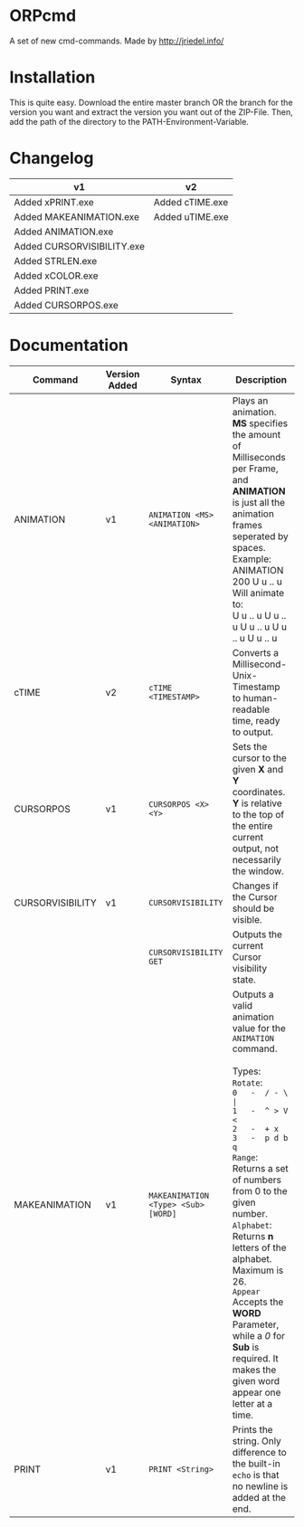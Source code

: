  # ORPcmd

A set of new cmd-commands.
Made by http://jriedel.info/

# Installation

This is quite easy. Download the entire master branch OR the branch for the version you want
and extract the version you want out of the ZIP-File. Then, add the path of 
the directory to the PATH-Environment-Variable.

# Changelog

| v1  | v2  |
| --- | --- |
| Added xPRINT.exe           | Added cTIME.exe |
| Added MAKEANIMATION.exe    | Added uTIME.exe |
| Added ANIMATION.exe        | |
| Added CURSORVISIBILITY.exe | |
| Added STRLEN.exe           | |
| Added xCOLOR.exe           | |
| Added PRINT.exe            | |
| Added CURSORPOS.exe        | |

# Documentation

| Command | Version Added | Syntax | Description |
| ------- | ------------- | ------ | ----------- |
| ANIMATION | v1 | `ANIMATION <MS> <ANIMATION>` | Plays an animation. **MS** specifies the amount of Milliseconds per Frame, and **ANIMATION** is just all the animation frames seperated by spaces. <br /> Example: <br /> ANIMATION 200 U u .. u <br /> Will animate to: <br /> U u .. u U u .. u U u .. u U u .. u U u .. u |
| cTIME | v2 | `cTIME <TIMESTAMP>` | Converts a Millisecond-Unix-Timestamp to human-readable time, ready to output. |
| CURSORPOS | v1 | `CURSORPOS <X> <Y>` | Sets the cursor to the given **X** and **Y** coordinates. **Y** is relative to the top of the entire current output, not necessarily the window. |
| CURSORVISIBILITY | v1 | `CURSORVISIBILITY` | Changes if the Cursor should be visible. |
| | | `CURSORVISIBILITY GET` | Outputs the current Cursor visibility state. |
| MAKEANIMATION | v1 | `MAKEANIMATION <Type> <Sub> [WORD]` | Outputs a valid animation value for the `ANIMATION` command. <br /><br />Types: <br />`Rotate`:<br />`0   -  / - \ \|`<br />`1   -  ^ > V <`<br />`2   -  + x`<br />`3   -  p d b q`<br />`Range`:<br />Returns a set of numbers from 0 to the given number.<br />`Alphabet`:<br />Returns **n** letters of the alphabet. Maximum is 26.<br />`Appear`<br />Accepts the **WORD** Parameter, while a *0* for **Sub** is required. It makes the given word appear one letter at a time. |
| PRINT | v1 | `PRINT <String>` | Prints the string. Only difference to the built-in `echo` is that no newline is added at the end. |
